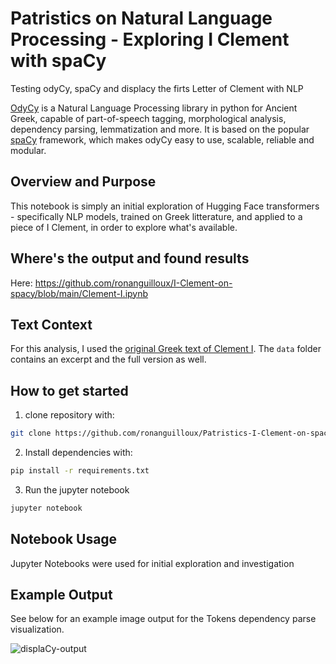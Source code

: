 # Patristics on Natural Language Processing - Exploring I Clement with spaCy

Testing odyCy, spaCy and displacy the firts Letter of Clement with NLP

[OdyCy](https://centre-for-humanities-computing.github.io/odyCy/) is a Natural Language Processing library in python for Ancient Greek, capable of part-of-speech tagging, morphological analysis, dependency parsing, lemmatization and more.  It is based on the popular [spaCy](https://spacy.io/) framework, which makes odyCy easy to use, scalable, reliable and modular.

## Overview and Purpose

This notebook is simply an initial exploration of Hugging Face transformers - specifically NLP models, trained on Greek litterature, and applied to a piece of I Clement, in order to explore what's available.

## Where's the output and found results

Here: https://github.com/ronanguilloux/I-Clement-on-spacy/blob/main/Clement-I.ipynb

## Text Context

For this analysis, I used the [original Greek text of Clement I](https://ccel.org/ccel/lake/fathers2/fathers2.ii.i.html).
The `data` folder contains an excerpt and the full version as well.  

## How to get started

1. clone repository with:
```bash
git clone https://github.com/ronanguilloux/Patristics-I-Clement-on-spacy.git
```
2. Install dependencies with:
```bash
pip install -r requirements.txt
```
3. Run the jupyter notebook
```bash
jupyter notebook
````

## Notebook Usage

Jupyter Notebooks were used for initial exploration and investigation

## Example Output

See below for an example image output for the Tokens dependency parse visualization.

![displaCy-output](./displaCy-output.png "Tokens dependency parse visualization")
